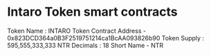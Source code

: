 # Intaro Token smart contracts

Token Name :  INTARO Token
Contract Address - 0x823DCD364a0B3F2519751214ca1BcAA093826b90
Token Supply : 595,555,333,333 NTR
Decimals : 18
Short Name - NTR
